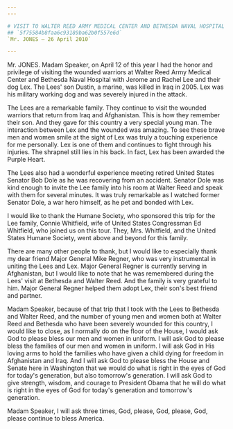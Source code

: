 ```yaml
---
---

# VISIT TO WALTER REED ARMY MEDICAL CENTER AND BETHESDA NAVAL HOSPITAL  WITH JEROME AND RACHEL LEE AND LEX
## `5f75584b8faa6c93189ba62b0f557e6d`
`Mr. JONES — 26 April 2010`

---
```



Mr. JONES. Madam Speaker, on April 12 of this year I had the honor 
and privilege of visiting the wounded warriors at Walter Reed Army 
Medical Center and Bethesda Naval Hospital with Jerome and Rachel Lee 
and their dog Lex. The Lees' son Dustin, a marine, was killed in Iraq 
in 2005. Lex was his military working dog and was severely injured in 
the attack.

The Lees are a remarkable family. They continue to visit the wounded 
warriors that return from Iraq and Afghanistan. This is how they 
remember their son. And they gave for this country a very special young 
man. The interaction between Lex and the wounded was amazing. To see 
these brave men and women smile at the sight of Lex was truly a 
touching experience for me personally. Lex is one of them and continues 
to fight through his injuries. The shrapnel still lies in his back. In 
fact, Lex has been awarded the Purple Heart.

The Lees also had a wonderful experience meeting retired United 
States Senator Bob Dole as he was recovering from an accident. Senator 
Dole was kind enough to invite the Lee family into his room at Walter 
Reed and speak with them for several minutes. It was truly remarkable 
as I watched former Senator Dole, a war hero himself, as he pet and 
bonded with Lex.

I would like to thank the Humane Society, who sponsored this trip for 
the Lee family, Connie Whitfield, wife of United States Congressman Ed 
Whitfield, who joined us on this tour. They, Mrs. Whitfield, and the 
United States Humane Society, went above and beyond for this family.

There are many other people to thank, but I would like to especially 
thank my dear friend Major General Mike Regner, who was very 
instrumental in uniting the Lees and Lex. Major General Regner is 
currently serving in Afghanistan, but I would like to note that he was 
remembered during the Lees' visit at Bethesda and Walter Reed. And the 
family is very grateful to him. Major General Regner helped them adopt 
Lex, their son's best friend and partner.

Madam Speaker, because of that trip that I took with the Lees to 
Bethesda and Walter Reed, and the number of young men and women both at 
Walter Reed and Bethesda who have been severely wounded for this 
country, I would like to close, as I normally do on the floor of the 
House, I would ask God to please bless our men and women in uniform. I 
will ask God to please bless the families of our men and women in 
uniform. I will ask God in His loving arms to hold the families who 
have given a child dying for freedom in Afghanistan and Iraq. And I 
will ask God to please bless the House and Senate here in Washington 
that we would do what is right in the eyes of God for today's 
generation, but also tomorrow's generation. I will ask God to give 
strength, wisdom, and courage to President Obama that he will do what 
is right in the eyes of God for today's generation and tomorrow's 
generation.

Madam Speaker, I will ask three times, God, please, God, please, God, 
please continue to bless America.
